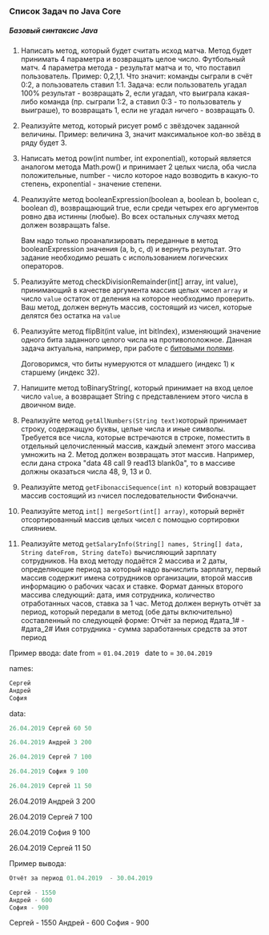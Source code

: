 ### Список Задач по Java Core



##### Базовый синтаксис Java



1. Написать метод, который будет считать исход матча. Метод будет принимать 4 параметра и возвращать целое число. Футбольный матч. 4 параметра метода - результат матча и то, что поставил пользователь. Пример: 0,2,1,1. Что значит: команды сыграли в счёт 0:2, а пользователь ставил 1:1. Задача: если пользователь угадал 100% результат - возвращать 2, если угадал, что выиграла какая-либо команда (пр. сыграли 1:2, а ставил 0:3 - то пользователь у выиграше), то возвращать 1, если не угадал ничего - возвращать 0.

2. Реализуйте метод, который рисует ромб с звёздочек заданной величины. Пример: величина 3, значит максимальное кол-во звёзд в ряду будет 3.

3. Написать метод pow(int number, int exponential), который является аналогом метода Math.pow() и принимает 2 целых числа, оба числа положительные, number - число которое надо возводить в какую-то степень, exponential - значение степени. 

4. Реализуйте метод booleanExpression(boolean a, boolean b, boolean c, boolean d), возвращающий true, если среди четырех его аргументов ровно два истинны (любые). Во всех остальных случаях метод должен возвращать false.

   Вам надо только проанализировать переданные в метод booleanExpression значения (a, b, c, d) и вернуть результат. Это задание необходимо решать с использованием логических операторов. 

5. Реализуйте метод checkDivisionRemainder(int[] array, int value), принимающий в качестве аргумента массив целых чисел `array` и число `value` остаток от деления на которое необходимо проверить. Ваш метод, должен вернуть массив, состоящий из чисел, которые делятся без остатка на `value`

6. Реализуйте метод flipBit(int value, int bitIndex), изменяющий значение одного бита заданного целого числа на противоположное. Данная задача актуальна, например, при работе с [битовыми полями](https://ru.wikipedia.org/wiki/Битовое_поле).

   Договоримся, что биты нумеруются от младшего (индекс 1) к старшему (индекс 32).

7. Напишите метод toBinaryString(, который принимает на вход целое число `value`, а возвращает String с представлением этого числа в двоичном виде.

8. Реализуйте метод `getAllNumbers(String text)`который принимает строку, содержащую буквы, целые числа и иные символы. Требуется все числа, которые встречаются в строке, поместить в отдельный целочисленный массив, каждый элемент этого массива умножить на 2. Метод должен возвращать этот массив. Например, если дана строка "data 48 call 9 read13 blank0a", то в массиве должны оказаться числа 48, 9, 13 и 0.

9. Реализуйте метод `getFibonacciSequence(int n)` который вовзращает массив состоящий из `n`чисел  последовательности Фибоначчи.

10. Реализуйте метод `int[] mergeSort(int[] array)`, который вернёт отсортированный массив целых чисел с помощью сортировки слиянием.

11. Реализуйте метод `getSalaryInfo(String[] names, String[] data, String dateFrom, String dateTo)` вычисляющий зарплату сотрудников. На вход методу подаётся 2 массива и 2 даты, определяющие период за который надо вычислить зарплату, первый массив содержит имена сотрудников организации, второй массив информацию о рабочих часах и ставке. Формат данных второго массива следующий: дата, имя сотрудника, количество отработанных часов, ставка за 1 час. Метод должен вернуть отчёт за период, который передали в метод (обе даты включительно) составленный по следующей форме: 
   Отчёт за период #дата_1# - #дата_2#
   Имя сотрудника - сумма заработанных средств за этот период

   Пример ввода:
   date from = `01.04.2019 `
   date to = `30.04.2019` 

   names:

   ```Java
   Сергей
   Андрей
   София
   ```

   data:

   ```java
   26.04.2019 Сергей 60 50
   
   26.04.2019 Андрей 3 200
   
   26.04.2019 Сергей 7 100
   
   26.04.2019 София 9 100
   
   26.04.2019 Сергей 11 50
   ```

   26.04.2019 Андрей 3 200

   26.04.2019 Сергей 7 100

   26.04.2019 София 9 100

   26.04.2019 Сергей 11 50

   Пример вывода:

   ```java
   Отчёт за период 01.04.2019  - 30.04.2019
   
   Сергей - 1550
   Андрей - 600
   София - 900
   ```

   

   Сергей - 1550
   Андрей - 600
   София - 900

   

   

   







